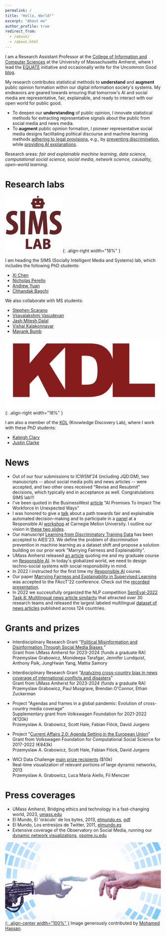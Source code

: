 ```yaml
---
permalink: /
title: "Hello, World!"
excerpt: "About me"
author_profile: true
redirect_from: 
  - /about/
  - /about.html
---
```


I am a Research Assistant Professor at the [College of Information and Computer Sciences](https://www.cics.umass.edu/) at the University of Massachusetts Amherst, where I lead the [EQUATE](https://groups.cs.umass.edu/equate/) initiative and occasionally write for the Uncommon Good [blog](https://uncommongood.substack.com/).

<!-- My research contributes statistical methods to understand and augment social intelligence in the systems of our information society. The ambition of my research is to develop a mathematical understanding of fundamental social processes and to design **fair and efficient social** computing systems. -->

My research contributes statistical methods to **understand** and **augment** public opinion formation within our digital information society's systems. My endeavors are geared towards ensuring that tomorrow's AI and social media are representative, fair, explainable, and ready to interact with our open world for public good.
* To deepen our **understanding** of public opinion, I innovate statistical methods for extracting representative signals about the public from social media and news media. 
* To **augment** public opinion formation, I pioneer representative social media designs facilitating political discourse and machine learning methods [adhering to legal provisions](https://groups.cs.umass.edu/equate-ml/2023/12/13/fair-machine-learning-post-affirmative-action/), e.g., by [preventing discrimination](https://groups.cs.umass.edu/equate-ml/2022/04/07/how-to-train-models-that-do-not-propagate-discrimination/), while [providing AI explanations](https://groups.cs.umass.edu/equate-ml/2023/07/25/towards-an-ai-accountability-policy/). 


Research areas: *fair and explainable machine learning, data science, computational social science, social media, network science, causality, open-world learning*.


Research labs
======
<!-- <img style="float: right;" src="/images/sims.png"; width: 150px> -->
![image](/images/sims.png){: .align-right width="18%" }

I am heading the SIMS (Socially Intelligent Media and Systems) lab, which includes the following PhD students:
* [Xi Chen](https://underline.io/speakers/196520-xi-chen)
* [Nicholas Perello](https://nperello.github.io/)
* [Andrew Yuan](https://www.linkedin.com/in/andrewwyuan/)
* [Chhandak Bagchi](https://people.umass.edu/cbagchi/)

We also collaborate with MS students:
* [Stephen Scarano](https://stephentemp.github.io/)
* [Vijayalakshmi Vasudevan](https://www.linkedin.com/in/vijayalakshmi-vasudevan-b95725156/)
* [Jash Mitesh Dalal](https://scholar.google.com/citations?user=K9jRPeMAAAAJ&hl=en)
* [Vishal Kalakonnavar](https://www.linkedin.com/in/vishal-kalakonnavar/)
* [Mayank Bumb](https://www.linkedin.com/in/mayankbumb57/)

![image](/images/kdl.png){: .align-right width="18%" }

I am also a member of the [KDL](http://kdl.cs.umass.edu/) (Knowledge Discovery Lab), where I work with these PhD students:
* [Kaleigh Clary](https://people.cs.umass.edu/~kclary/)
* [Justin Clarke](https://people.cs.umass.edu/~jclarke/)



News
======
* Out of our four submissions to ICWSM'24 (including JQD:DM), two manuscripts -- about social media polls and news articles -- were accepted, and two other ones received "Revise and Resubmit" decisions, which typically end in acceptance as well. Congratulations SIMS lab!!!
* I've been quoted in the BusinessWest [article](https://businesswest.com/blog/ai-promises-to-impact-the-workforce-in-unexpected-ways/) "AI Promises To Impact The Workforce In Unexpected Ways"
* I was honored to give a [talk](https://www.youtube.com/watch?v=uCd9UcbbVyc&t=5730s) about a path towards fair and explainable automated decision-making and to participate in a [panel](https://youtu.be/CxLQDENykRk?t=10903) at a Responsible AI [workshop](https://sites.google.com/view/rainscmu) at Carnegie Mellon University. I outline our vision in [these two slides](https://twitter.com/przemyslslaw/status/1658956246593024001/photo/1).
* Our manuscript [Learning from Discriminatory Training Data](https://arxiv.org/pdf/1912.08189.pdf) has been accepted to AIES'23. We define the problem of discrimination prevention in machine learning as a dataset shift and propose a solution building on our prior work "Marrying Fairness and Explainability".
* UMass Amherst released [an article](https://www.umass.edu/gateway/article/bridging-ethics-and-technology-fast-changing-world) quoting me and my graduate course on [Responsible AI](https://przemyslslaw.github.io/teaching/2022-fall_ResponsibleAI). In today's globalized world, we need to design techno-social systems with social responsibility in mind.
* In 2022 I instructed for the first time my [Responsible AI](https://przemyslslaw.github.io/teaching/2022-fall_ResponsibleAI) course.
* Our paper [Marrying Fairness and Explainability in Supervised Learning](https://dl.acm.org/doi/abs/10.1145/3531146.3533236) was accepted to the FAccT'22 conference. Check out the [recorded presentation](https://www.youtube.com/watch?v=SA86eimWIcw).
* In 2022 we successfully organized the NLP competition [SemEval-2022 Task 8: Multilingual news article similarity](https://aclanthology.org/2022.semeval-1.155/) that attracted over 30 research teams and released the largest labeled multilingual [dataset of news articles](https://zenodo.org/record/6507872) published across 124 countries.

Grants and prizes
======

* Interdisciplinary Research Grant "[Political Misinformation and Disinformation Through Social Media Biases  ](https://www.umass.edu/social-sciences/news/irg-political-misinformation-polls)" \
Grant from UMass Amherst for 2023-2024 (funds a graduate RA)\
Przemyslaw Grabowicz, Monideepa Tarafgar, Jennifer Lundquist, Anthony Paik, JungHwan Yang, Mattia Samory

* Interdisciplinary Research Grant "[Analyzing cross-country bias in news coverage of international conflicts and disasters](https://www.cics.umass.edu/news/six-cics-faculty-selected-receive-umass-interdisciplinary-research-grants)" \
Grant from UMass Amherst for 2023-2024 (funds a graduate RA)\
Przemyslaw Grabowicz, Paul Musgrave, Brendan O'Connor, Ethan Zuckerman

* Project "Agendas and frames in a global pandemic: Evolution of cross-country media coverage"\
Supplementary grant from Volkswagen Foundation for 2021-2022 (€120k)\
Przemyslaw A. Grabowicz, Scott Hale, Fabian Flöck, David Jurgens

* Project "[Current Affairs 2.0: Agenda Setting in the European Union](http://www.euagendas.org/)"\
Grant from Volkswagen Foundation for Computational Social Science for 2017-2022 (€843k)\
Przemyslaw A. Grabowicz, Scott Hale, Fabian Flöck, David Jurgens

* WICI Data Challenge [main prize recipients](https://docs.google.com/file/d/0B0_e6k3kQKEucENGaDBZd0xSU0k/edit?resourcekey=0-EkbTbDNmiXeuXx57U36hSw) ($10k)\
Real-time visualization of relevant portions of large dynamic networks, 2013\
Przemyslaw A. Grabowicz, Luca Maria Aiello, Fil Menczer


Press coverages
======

- UMass Amherst, Bridging ethics and technology in a fast-changing world, 2023, [umass.edu](https://www.umass.edu/gateway/article/bridging-ethics-and-technology-fast-changing-world)
- El Mundo, El 'oráculo' de los bytes, 2013, [elmundo.es](http://www.elmundo.es/elmundo/2013/09/10/baleares/1378835134.html), [pdf](http://issuu.com/establopegaso/docs/algoritmo_big_data)
- El Mundo, Los entresijos de Twitter, 2011, [elmundo.es](http://www.elmundo.es/elmundo/2011/12/20/baleares/1324372757.html)
- Extensive coverage of the Observatory on Social Media, running our [dynamic network visualizations](https://epjdatascience.springeropen.com/articles/10.1140/epjds/s13688-014-0027-8), [osome.iu.edu](https://osome.iu.edu/media)


[![image](/images/rai.jpg){: .align-center width="100%" }](https://przemyslslaw.github.io/teaching/2022-fall_ResponsibleAI)
Image generously contributed by [Mohamed Hassan](https://pxhere.com/en/photo/1638452).

<!--
A data-driven personal website
======
Like many other Jekyll-based GitHub Pages templates, academicpages makes you separate the website's content from its form. The content & metadata of your website are in structured markdown files, while various other files constitute the theme, specifying how to transform that content & metadata into HTML pages. You keep these various markdown (.md), YAML (.yml), HTML, and CSS files in a public GitHub repository. Each time you commit and push an update to the repository, the [GitHub pages](https://pages.github.com/) service creates static HTML pages based on these files, which are hosted on GitHub's servers free of charge.

Many of the features of dynamic content management systems (like Wordpress) can be achieved in this fashion, using a fraction of the computational resources and with far less vulnerability to hacking and DDoSing. You can also modify the theme to your heart's content without touching the content of your site. If you get to a point where you've broken something in Jekyll/HTML/CSS beyond repair, your markdown files describing your talks, publications, etc. are safe. You can rollback the changes or even delete the repository and start over -- just be sure to save the markdown files! Finally, you can also write scripts that process the structured data on the site, such as [this one](https://github.com/academicpages/academicpages.github.io/blob/master/talkmap.ipynb) that analyzes metadata in pages about talks to display [a map of every location you've given a talk](https://academicpages.github.io/talkmap.html).

Getting started
======
1. Register a GitHub account if you don't have one and confirm your e-mail (required!)
1. Fork [this repository](https://github.com/academicpages/academicpages.github.io) by clicking the "fork" button in the top right.
1. Go to the repository's settings (rightmost item in the tabs that start with "Code", should be below "Unwatch"). Rename the repository "[your GitHub username].github.io", which will also be your website's URL.
1. Set site-wide configuration and create content & metadata (see below -- also see [this set of diffs](http://archive.is/3TPas) showing what files were changed to set up [an example site](https://getorg-testacct.github.io) for a user with the username "getorg-testacct")
1. Upload any files (like PDFs, .zip files, etc.) to the files/ directory. They will appear at https://[your GitHub username].github.io/files/example.pdf.
1. Check status by going to the repository settings, in the "GitHub pages" section

Site-wide configuration
------
The main configuration file for the site is in the base directory in [_config.yml](https://github.com/academicpages/academicpages.github.io/blob/master/_config.yml), which defines the content in the sidebars and other site-wide features. You will need to replace the default variables with ones about yourself and your site's github repository. The configuration file for the top menu is in [_data/navigation.yml](https://github.com/academicpages/academicpages.github.io/blob/master/_data/navigation.yml). For example, if you don't have a portfolio or blog posts, you can remove those items from that navigation.yml file to remove them from the header.

Create content & metadata
------
For site content, there is one markdown file for each type of content, which are stored in directories like _publications, _talks, _posts, _teaching, or _pages. For example, each talk is a markdown file in the [_talks directory](https://github.com/academicpages/academicpages.github.io/tree/master/_talks). At the top of each markdown file is structured data in YAML about the talk, which the theme will parse to do lots of cool stuff. The same structured data about a talk is used to generate the list of talks on the [Talks page](https://academicpages.github.io/talks), each [individual page](https://academicpages.github.io/talks/2012-03-01-talk-1) for specific talks, the talks section for the [CV page](https://academicpages.github.io/cv), and the [map of places you've given a talk](https://academicpages.github.io/talkmap.html) (if you run this [python file](https://github.com/academicpages/academicpages.github.io/blob/master/talkmap.py) or [Jupyter notebook](https://github.com/academicpages/academicpages.github.io/blob/master/talkmap.ipynb), which creates the HTML for the map based on the contents of the _talks directory).

**Markdown generator**

I have also created [a set of Jupyter notebooks](https://github.com/academicpages/academicpages.github.io/tree/master/markdown_generator
) that converts a CSV containing structured data about talks or presentations into individual markdown files that will be properly formatted for the academicpages template. The sample CSVs in that directory are the ones I used to create my own personal website at stuartgeiger.com. My usual workflow is that I keep a spreadsheet of my publications and talks, then run the code in these notebooks to generate the markdown files, then commit and push them to the GitHub repository.

How to edit your site's GitHub repository
------
Many people use a git client to create files on their local computer and then push them to GitHub's servers. If you are not familiar with git, you can directly edit these configuration and markdown files directly in the github.com interface. Navigate to a file (like [this one](https://github.com/academicpages/academicpages.github.io/blob/master/_talks/2012-03-01-talk-1.md) and click the pencil icon in the top right of the content preview (to the right of the "Raw | Blame | History" buttons). You can delete a file by clicking the trashcan icon to the right of the pencil icon. You can also create new files or upload files by navigating to a directory and clicking the "Create new file" or "Upload files" buttons.

Example: editing a markdown file for a talk
![Editing a markdown file for a talk](/images/editing-talk.png)

For more info
------
More info about configuring academicpages can be found in [the guide](https://academicpages.github.io/markdown/). The [guides for the Minimal Mistakes theme](https://mmistakes.github.io/minimal-mistakes/docs/configuration/) (which this theme was forked from) might also be helpful. -->
